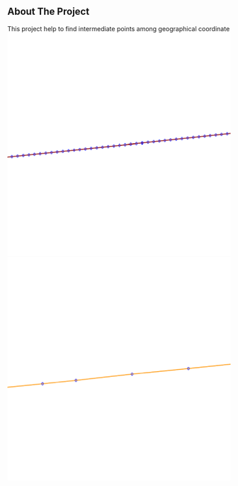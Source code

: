 <!-- ABOUT THE PROJECT -->
## About The Project
This project help to find intermediate points among geographical coordinate
![CHEESE!](Screenshot73.png)
![CHEESE!](Screenshot74.png)
